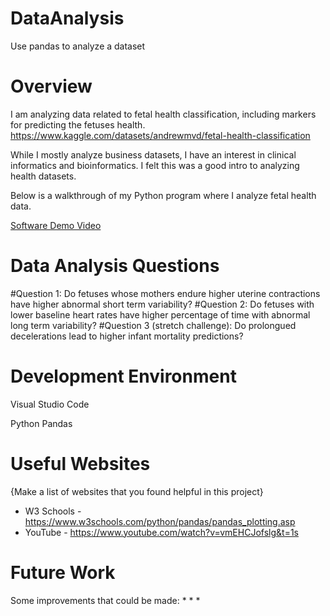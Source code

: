 # DataAnalysis
Use pandas to analyze a dataset

# Overview

I am analyzing data related to fetal health classification, including markers for predicting the fetuses health. https://www.kaggle.com/datasets/andrewmvd/fetal-health-classification

While I mostly analyze business datasets, I have an interest in clinical informatics and bioinformatics. I felt this was a good intro to analyzing health datasets. 

Below is a walkthrough of my Python program where I analyze fetal health data. 

[Software Demo Video](http://youtube.link.goes.here)

# Data Analysis Questions

#Question 1: Do fetuses whose mothers endure higher uterine contractions have higher abnormal short term variability?
#Question 2: Do fetuses with lower baseline heart rates have higher percentage of time with abnormal long term variability?
#Question 3 (stretch challenge): Do prolongued decelerations lead to higher infant mortality predictions? 

# Development Environment

Visual Studio Code

Python 
Pandas 

# Useful Websites

{Make a list of websites that you found helpful in this project}
* W3 Schools - https://www.w3schools.com/python/pandas/pandas_plotting.asp
* YouTube - https://www.youtube.com/watch?v=vmEHCJofslg&t=1s

# Future Work

Some improvements that could be made: 
* 
* 
* 
